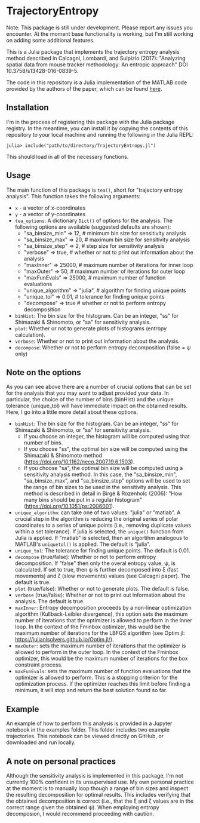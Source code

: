 # TrajectoryEntropy


Note: This package is still under development. Please report any issues you encounter. At the moment base functionality is working, but I'm still working on adding some additional features.

This is a Julia package that implements the trajectory entropy analysis method described in Calcagnì, Lombardi, and Sulpizio (2017): "Analyzing spatial data from mouse tracker methodology: An entropic approach" DOI 10.3758/s13428-016-0839-5. 

The code in this repository is a Julia implementation of the MATLAB code provided by the authors of the paper, which can be found [here](http://polorovereto.unitn.it/~antonio.calcagni/emot.html).

## Installation

I'm in the process of registering this package with the Julia package registry. In the meantime, you can install it by copying the contents of this repository to your local machine and running the following in the Julia REPL:

```
julia> include("path/to/directory/TrajectoryEntropy.jl")
```

This should load in all of the necessary functions.

## Usage

The main function of this package is `tea()`, short for "trajectory entropy analysis". This function takes the following arguments:

* `x` - a vector of x-coordinates
* `y` - a vector of y-coordinates
* `tea_options`: A dictionary `Dict()` of options for the analysis. The following options are available (suggested defaults are shown):
  * "sa_binsize_min" => 12, # minimum bin size for sensitivity analysis
  * "sa_binsize_max" => 20, # maximum bin size for sensitivity analysis
  * "sa_binsize_step" => 2, # step size for sensitivity analysis
  * "verbose" => true, # whether or not to print out information about the analysis
  * "maxInner" => 25000, # maximum number of iterations for inner loop
  * "maxOuter" => 50, # maximum number of iterations for outer loop
  * "maxFunEvals" => 25000, # maximum number of function evaluations
  * "unique_algorithm" => "julia", # algorithm for finding unique points
  * "unique_tol" => 0.01, # tolerance for finding unique points
  * "decompose" => true # whether or not to perform entropy decomposition
* `binHist`: The bin size for the histogram. Can be an integer, "ss" for Shimazaki & Shinomoto, or "sa" for sensitivity analysis.
* `plot`: Whether or not to generate plots of histograms (entropy calculation).
* `verbose`: Whether or not to print out information about the analysis.
* `decompose`: Whether or not to perform entropy decomposition (false = ψ only)

## Note on the options

As you can see above there are a number of crucial options that can be set for the analysis that you may want to adjust provided your data. In particular, the choice of the number of bins (binHist) and the unique tolerance (unique_tol) will have immediate impact on the obtained results. Here, I go into a little more detail about these options.

* `binHist`: The bin size for the histogram. Can be an integer, "ss" for Shimazaki & Shinomoto, or "sa" for sensitivity analysis.
  * If you choose an integer, the histogram will be computed using that number of bins.
  * If you choose "ss", the optimal bin size will be computed using the Shimazaki & Shinomoto method (https://doi.org/10.1162/neco.2007.19.6.1503).
  * If you choose "sa", the optimal bin size will be computed using a sensitivity analysis method. In this case, the "sa_binsize_min", "sa_binsize_max", and "sa_binsize_step" options will be used to set the range of bin sizes to be used in the sensitivity analysis. This method is described in detail in Birgé & Rozenholc (2006): "How many bins should be put in a regular histogram" (https://doi.org/10.1051/ps:2006001).
* `unique_algorithm`: can take one of two values: "julia" or "matlab". A crucial step in the algorithm is reducing the original series of polar coordinates to a series of unique points (i.e., removing duplicate values within a set tolerance). If julia is selected, the `unique()` function from Julia is applied. If "matlab" is selected, then an algortihm analogous to MATLAB's `uniquetol()` is applied. The default is "julia".
* `unique_tol`: The tolerance for finding unique points. The default is 0.01.
* `decompose` (true/false): Whether or not to perform entropy decomposition. If "false" then only the overal entropy value, ψ, is calculated. If set to true, then ψ is further decomposed into ξ (fast movements) and ζ (slow movements) values (see Calcagnì paper). The default is true.
* `plot` (true/false): Whether or not to generate plots. The default is false.
* `verbose` (true/false): Whether or not to print out information about the analysis. The default is true.
* `maxInner`: Entropy decomposition proceeds by a non-linear optimization algorithm (Kullback-Leibler divergence), this option sets the maximum number of iterations that the optimizer is allowed to perform in the inner loop. In the context of the Fminbox optimizer, this would be the maximum number of iterations for the LBFGS algorithm (see Optim.jl: https://julianlsolvers.github.io/Optim.jl/).
* `maxOuter`: sets the maximum number of iterations that the optimizer is allowed to perform in the outer loop. In the context of the Fminbox optimizer, this would be the maximum number of iterations for the box constraint process.
* `maxFunEvals`: sets the maximum number of function evaluations that the optimizer is allowed to perform. This is a stopping criterion for the optimization process. If the optimizer reaches this limit before finding a minimum, it will stop and return the best solution found so far.

## Example
An example of how to perform this analysis is provided in a Jupyter notebook in the examples folder. This folder includes two example trajectories. This notebook can be viewed directly on GitHub, or downloaded and run locally.

## A note on personal practices

Although the sensitivity analysis is implemented in this package, I'm not currently 100% confident in its unsupervised use. My own personal practice at the moment is to manually loop though a range of bin sizes and inspect the resulting decomposition for optimal results. This includes verifying that the obtained decomposition is correct (i.e., that the ξ and ζ values are in the correct range given the obtained ψ). When employing entropy decomposion, I would recommend proceeding with caution.


  
